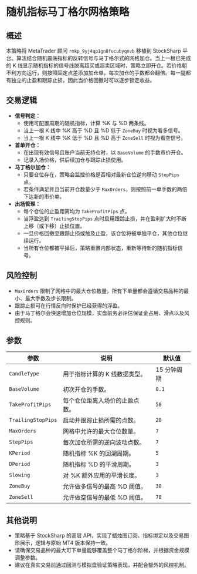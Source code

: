 # 随机指标马丁格尔网格策略

## 概述
本策略将 MetaTrader 顾问 `rmkp_9yj4qp1gn8fucubyqnvb` 移植到 StockSharp 平台。算法结合随机震荡指标的反转信号与马丁格尔式的网格加仓。当上一根已完成的 K 线显示随机指标的信号线脱离超买或超卖区域时，策略立即开仓。若价格朝不利方向运行，则按照固定点差添加加仓单，每次加仓的手数都会翻倍。每一腿都有独立的止盈和跟踪止损，因此当价格回撤时可以逐步锁定收益。

## 交易逻辑
- **信号判定：**
  - 使用可配置周期的随机指标，计算 %K 与 %D 两条线。
  - 当上一根 K 线中 %K 高于 %D 且 %D 低于 `ZoneBuy` 时视为看多信号。
  - 当上一根 K 线中 %K 低于 %D 且 %D 高于 `ZoneSell` 时视为看空信号。
- **首单开仓：**
  - 在出现有效信号且账户当前无持仓时，以 `BaseVolume` 的手数市价开仓。
  - 记录入场价格，供后续加仓与跟踪止损使用。
- **马丁格尔加仓：**
  - 只要仓位存在，策略会监控价格是否相对最新仓位逆向移动 `StepPips` 点。
  - 若条件满足并且当前开仓数量少于 `MaxOrders`，则按照前一单手数的两倍下达新的市价单。
- **出场管理：**
  - 每个仓位的止盈距离均为 `TakeProfitPips` 点。
  - 当浮盈达到 `TrailingStopPips` 点时启用跟踪止损，并在盈利扩大时不断上移（或下移）止损位置。
  - 一旦价格回撤至跟踪止损或触及止盈，该仓位将被单独平仓，其他仓位继续运行。
  - 当所有仓位都被平掉后，策略重置内部状态，重新等待新的随机指标信号。

## 风险控制
- `MaxOrders` 限制了网格中的最大仓位数量，所有下单量都会遵循交易品种的最小、最大手数及步长限制。
- 跟踪止损可在行情反向时保护已经获得的浮盈。
- 由于马丁格尔会快速增加仓位规模，实盘前务必评估保证金占用、滑点以及风控规则。

## 参数
| 参数 | 说明 | 默认值 |
| --- | --- | --- |
| `CandleType` | 用于指标计算的 K 线数据类型。 | 15 分钟周期 |
| `BaseVolume` | 初次开仓的手数。 | `0.1` |
| `TakeProfitPips` | 每个仓位距离入场价的止盈点数。 | `50` |
| `TrailingStopPips` | 启动并跟踪止损所需的点数。 | `20` |
| `MaxOrders` | 网格中允许的最大仓位数量。 | `7` |
| `StepPips` | 每次加仓所需的逆向波动点数。 | `7` |
| `KPeriod` | 随机指标 %K 的回溯周期。 | `5` |
| `DPeriod` | 随机指标 %D 的平滑周期。 | `3` |
| `Slowing` | 对 %K 额外应用的平滑长度。 | `3` |
| `ZoneBuy` | 允许做多信号的最高 %D 阈值。 | `30` |
| `ZoneSell` | 允许做空信号的最低 %D 阈值。 | `70` |

## 其他说明
- 策略基于 StockSharp 的高层 API，实现了蜡烛图订阅、指标绑定以及交易图形展示，逻辑与原始 MT4 版本保持一致。
- 请确保交易品种的最大可下单量能够覆盖整个马丁格尔阶梯，并根据资金规模调整参数。
- 建议在真实交易前通过回测与模拟盘验证策略表现，并配合额外的风控机制。
